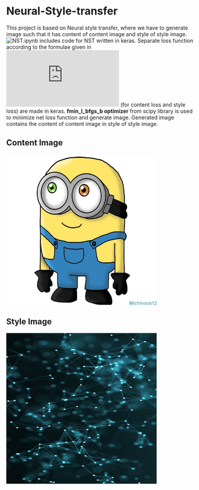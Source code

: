 # Neural-Style-transfer
This project is based on Neural style transfer, where we have to generate image such that it has content of content image and style of style image. ![NST.ipynb](https://github.com/Shreeyash-iitr/Neural-Style-transfer/blob/master/NST.ipynb) includes code for NST written in keras. 
Separate loss function according to the formulae given in ![original paper](https://github.com/Shreeyash-iitr/Neural-Style-transfer/blob/master/NST.pdf) (for content loss and style loss) are made in keras. **fmin_l_bfgs_b optimizer** from scipy library is used to minimize net loss function and generate image. Generated image contains the content of content image in style of style image.

## Content Image
<img src="content.jpg" height="400" width="400">

## Style Image
<img src="style.jpg" height="400" width="400">
